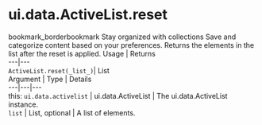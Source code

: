  
#  ui.data.ActiveList.reset
bookmark_borderbookmark Stay organized with collections  Save and categorize content based on your preferences.
Returns the elements in the list after the reset is applied.
Usage | Returns  
---|---  
`ActiveList.reset(_list_)`|  List<Object>  
Argument | Type | Details  
---|---|---  
this: `ui.data.activelist` | ui.data.ActiveList | The ui.data.ActiveList instance.  
`list` | List<Object>, optional | A list of elements.  
